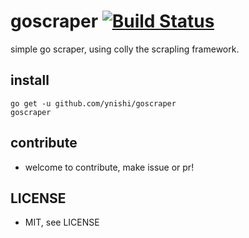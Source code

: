 # goscraper [![Build Status](https://travis-ci.org/ynishi/goscraper.svg?branch=master)](https://travis-ci.org/ynishi/goscraper)
simple go scraper, using colly the scrapling framework.

## install
```
go get -u github.com/ynishi/goscraper
goscraper
```

## contribute
* welcome to contribute, make issue or pr!

## LICENSE
* MIT, see LICENSE
